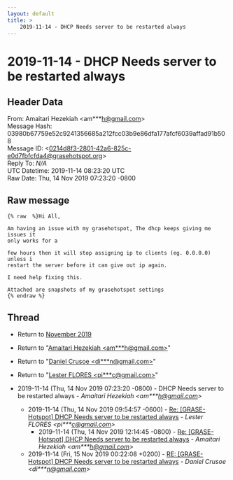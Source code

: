 ```yaml
---
layout: default
title: >
    2019-11-14 - DHCP Needs server to be restarted always
---
```


# 2019-11-14 - DHCP Needs server to be restarted always

## Header Data

From: Amaitari Hezekiah \<am***h@gmail.com\><br>
Message Hash: 03980b67759e52c9241356685a212fcc03b9e86dfa177afcf6039affad91b508<br>
Message ID: \<0214d8f3-2801-42a6-825c-e0d7fbfcfda4@grasehotspot.org\><br>
Reply To: _N/A_<br>
UTC Datetime: 2019-11-14 08:23:20 UTC<br>
Raw Date: Thu, 14 Nov 2019 07:23:20 -0800<br>

## Raw message

```
{% raw  %}Hi All, 

Am having an issue with my grasehotspot, The dhcp keeps giving me issues it 
only works for a 

few hours then it will stop assigning ip to clients (eg. 0.0.0.0) unless i 
restart the server before it can give out ip again.

I need help fixing this. 

Attached are snapshots of my grasehotspot settings 
{% endraw %}
```

## Thread

+ Return to [November 2019](/archive/2019/11)

+ Return to "[Amaitari Hezekiah <am***h<span>@</span>gmail.com>](/authors/am___h_at_gmail_com)"
+ Return to "[Daniel Crusoe <di***n<span>@</span>gmail.com>](/authors/di___n_at_gmail_com)"
+ Return to "[Lester FLORES <pi***c<span>@</span>gmail.com>](/authors/pi___c_at_gmail_com)"

+ 2019-11-14 (Thu, 14 Nov 2019 07:23:20 -0800) - DHCP Needs server to be restarted always - _Amaitari Hezekiah \<am***h@gmail.com\>_
  + 2019-11-14 (Thu, 14 Nov 2019 09:54:57 -0600) - [Re: [GRASE-Hotspot] DHCP Needs server to be restarted always](/archive/2019/11/5dde4cc8aad7e8f7719fe36c49cfe8eda9fb753d884a9880d01a31df06605cb6) - _Lester FLORES \<pi***c@gmail.com\>_
    + 2019-11-14 (Thu, 14 Nov 2019 12:14:45 -0800) - [Re: [GRASE-Hotspot] DHCP Needs server to be restarted always](/archive/2019/11/8ca026edb8bd1f55817f9d5694730db602f3b8ef4d411f32ff814157b4126b4e) - _Amaitari Hezekiah \<am***h@gmail.com\>_
  + 2019-11-14 (Fri, 15 Nov 2019 00:22:08 +0200) - [RE: [GRASE-Hotspot] DHCP Needs server to be restarted always](/archive/2019/11/86ef28d4b98a7bc068696a062b1d3cd7a0606a73b56bfd149f34035c4b46c02f) - _Daniel Crusoe \<di***n@gmail.com\>_

